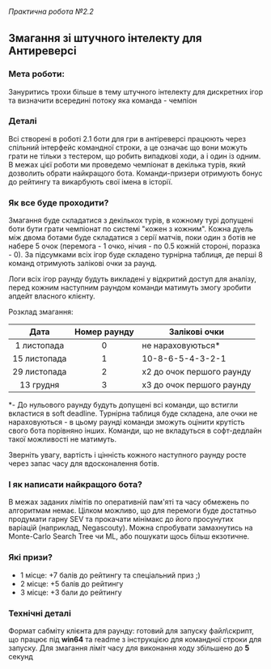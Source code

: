###### Практична робота №2.2
## Змагання зі штучного інтелекту для Антиреверсі

### Мета роботи:
Зануритись трохи більше в тему штучного інтелекту для дискретних ігор та визначити всередині потоку яка команда - чемпіон

### Деталі
Всі створені в роботі 2.1 боти для гри в антіреверсі працюють через спільний інтерфейс командної строки, а це означає що вони можуть грати не тільки з тестером, що робить випадкові ходи, а і один із одним. В межах цієї роботи ми проведемо чемпіонат в декілька турів, який дозволить обрати найкращого бота. Команди-призери отримують бонус до рейтингу та викарбують свої імена в історії.

### Як все буде проходити? 
Змагання буде складатися з декількох турів, в кожному турі допущені боти бути грати чемпіонат по системі "кожен з кожним". Кожна дуель між двома ботами буде складатися з серії матчів, поки один з ботів не набере 5 очок (перемога - 1 очко, нічия - по 0.5 кожній стороні, поразка - 0). За підсумками всіх ігор буде складено турнірна таблиця, де перші 8 команд отримують залікові очки за раунд.

Логи всіх ігор раунду будуть викладені у відкритий доступ для аналізу, перед кожним наступним раундом команди матимуть змогу зробити апдейт власного клієнту.

Розклад змагання:

|Дата|Номер раунду|Залікові очки|
|:----------:|:--:|-------------|
|1 листопада |0|не нараховуються*|
|15 листопада|1|10-8-6-5-4-3-2-1|
|29 листопада|2|х2 до очок першого раунду|
|13 грудня|3|х3 до очок першого раунду|

 *- До нульового раунду будуть допущені всі команди, що встигли вкластися в soft deadline. Турнірна таблиця буде складена, але очки не нараховуються - в цьому раунді команди зможуть оцінити крутість свого бота порівняно інших. Команди, що не вкладуться в софт-дедлайн такої можливості не матимуть.

Зверніть увагу, вартість і цінність кожного наступного раунду росте через запас часу для вдосконалення ботів.

### І як написати найкращого бота?
В межах заданих лімітів по оперативній пам'яті та часу обмежень по алгоритмам немає. Цілком можливо, що для перемоги буде достатньо продумати гарну SEV та прокачати мінімакс до його просунутих варіацій (наприклад, Negascoutу). Можна спробувати замахнутись на Monte-Carlo Search Tree чи ML, або пошукати щось більш екзотичне.

### Які призи?
- 1 місце: +7 балів до рейтингу та спеціальний приз ;)
- 2 місце: +5 балів до рейтингу
- 3 місце: +3 бали до рейтингу

### Технічні деталі
Формат сабміту клієнта для раунду: готовий для запуску файл\скрипт, що працює під **win64** та readme з інструкцією для командної строки для запуску. Для змагання ліміт часу для виконання ходу збільшено до **5** секунд
